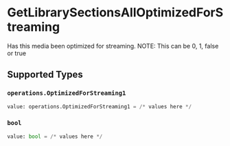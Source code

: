 # GetLibrarySectionsAllOptimizedForStreaming

Has this media been optimized for streaming. NOTE: This can be 0, 1, false or true


## Supported Types

### `operations.OptimizedForStreaming1`

```python
value: operations.OptimizedForStreaming1 = /* values here */
```

### `bool`

```python
value: bool = /* values here */
```

